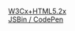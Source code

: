 [W3Cx+HTML5.2x](https://courses.edx.org/courses/course-v1:W3Cx+HTML5.2x+3T2018/courseware/dc6fe6f5d28f49b5a753ba6b49820849/a01770f16a0946999ddcfb9bb3929b6e/4?activate_block_id=block-v1%3AW3Cx%2BHTML5.2x%2B3T2018%2Btype%40html%2Bblock%40bbeba73f19f147aca9ab1f0c3322da6f)  
[JSBin / CodePen](https://jsbin.com/balowuq/1/edit?html,css,js,output)